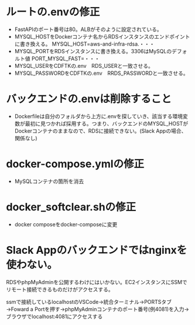 # ルートの.envの修正
- FastAPIのポート番号は80。ALBがそのように設定されている。
- MYSQL_HOSTをDockerコンテナ名からRDSインスタンスのエンドポイントに書き換える。
    MYSQL_HOST=aws-and-infra-rdsa.・・・
- MYSQL_PORTをRDSインスタンスに書き換える。3306はMySQLのデフォルト値
    PORT_MYSQL_FAST=・・・
- MYSQL_USERをCDFTKの.env　RDS_USERと一致させる。
- MYSQL_PASSWORDをCDFTKの.env　RRDS_PASSWORDと一致させる。

# バックエンドの.envは削除すること
- Dockerfileは自分のフォルダから上方に.envを探していき、該当する環境変数が最初に見つかれば採用する。つまり、バックエンドのMYSQL_HOSTがDockerコンテナのままなので、RDSに接続できない。(Slack Appの場合、関係なし)

# docker-compose.ymlの修正
- MySQLコンテナの箇所を消去

# docker_softclear.shの修正
- docker composeをdocker-composeに変更

# Slack Appのバックエンドではnginxを使わない。

RDSやphpMyAdminを公開するわけにはいかない。EC2インスタンスにSSMでリモート接続できるものだけがアクセスする。

ssmで接続しているlocalhostのVSCode→統合ターミナル→PORTSタブ→Foward a Portを押す→phpMyAdminコンテナのポート番号(例4081)を入力→ブラウザでlocalhost:4081にアクセスする


